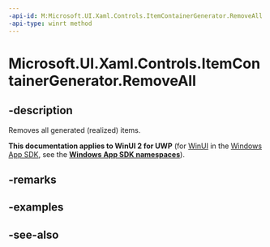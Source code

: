 ```yaml
---
-api-id: M:Microsoft.UI.Xaml.Controls.ItemContainerGenerator.RemoveAll
-api-type: winrt method
---
```


<!-- Method syntax
public void RemoveAll()
-->

# Microsoft.UI.Xaml.Controls.ItemContainerGenerator.RemoveAll

## -description
Removes all generated (realized) items.

**This documentation applies to WinUI 2 for UWP** (for [WinUI](/windows/apps/winui/winui3/) in the [Windows App SDK](/windows/apps/windows-app-sdk/), see the **[Windows App SDK namespaces](/windows/windows-app-sdk/api/winrt/)**).

## -remarks

## -examples

## -see-also
